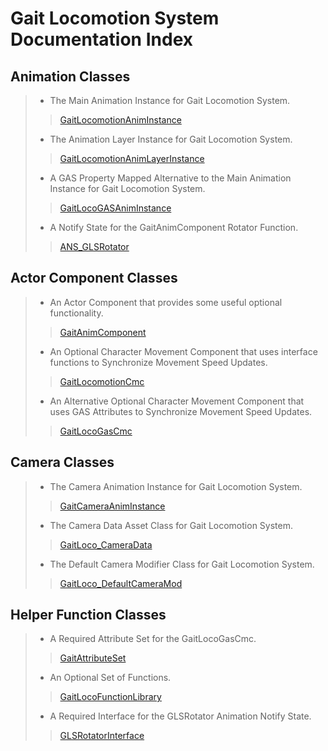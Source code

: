 # Gait Locomotion System Documentation Index

## Animation Classes
> - The Main Animation Instance for Gait Locomotion System.
>> [GaitLocomotionAnimInstance]()
>
> - The Animation Layer Instance for Gait Locomotion System. 
>> [GaitLocomotionAnimLayerInstance]()
>
> - A GAS Property Mapped Alternative to the Main Animation Instance for Gait Locomotion System.
>> [GaitLocoGASAnimInstance]()
>
> - A Notify State for the GaitAnimComponent Rotator Function.
>> [ANS_GLSRotator](https://github.com/GoliathGuitars/GaitLocomotionSystem/blob/main/Documentation/Animation/ANS_GLSRotator.md)

## Actor Component Classes
> - An Actor Component that provides some useful optional functionality.
>> [GaitAnimComponent](https://github.com/GoliathGuitars/GaitLocomotionSystem/blob/main/Documentation/ActorComponentClasses/GaitAnimComponent.md)
>
> - An Optional Character Movement Component that uses interface functions to Synchronize Movement Speed Updates.
>>  [GaitLocomotionCmc]()
>
> - An Alternative Optional Character Movement Component that uses GAS Attributes to Synchronize Movement Speed Updates.
>>  [GaitLocoGasCmc]()

## Camera Classes
> - The Camera Animation Instance for Gait Locomotion System.
>> [GaitCameraAnimInstance](https://github.com/GoliathGuitars/GaitLocomotionSystem/blob/main/Documentation/Camera/GaitCameraAnimInstance.md)
>
> - The Camera Data Asset Class for Gait Locomotion System.
>> [GaitLoco_CameraData](https://github.com/GoliathGuitars/GaitLocomotionSystem/blob/main/Documentation/Camera/GaitLoco_CameraData.md)
>
> - The Default Camera Modifier Class for Gait Locomotion System.
>> [GaitLoco_DefaultCameraMod]()

## Helper Function Classes
> - A Required Attribute Set for the GaitLocoGasCmc.
>> [GaitAttributeSet](https://github.com/GoliathGuitars/GaitLocomotionSystem/blob/main/Documentation/HelperFunctionClasses/GaitAttributeSet.md)
>
> - An Optional Set of Functions.
>> [GaitLocoFunctionLibrary](https://github.com/GoliathGuitars/GaitLocomotionSystem/blob/main/Documentation/HelperFunctionClasses/GaitLocoFunctionLibrary.md)
>
> - A Required Interface for the GLSRotator Animation Notify State.
>> [GLSRotatorInterface](https://github.com/GoliathGuitars/GaitLocomotionSystem/blob/main/Documentation/HelperFunctionClasses/GLSRotatorInterface.md)
>
